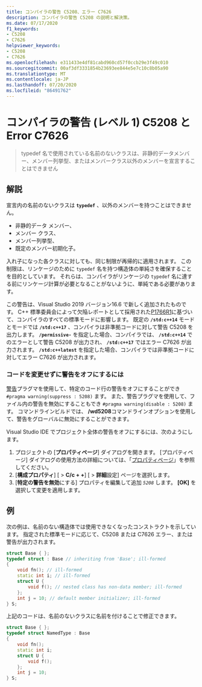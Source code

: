 ```yaml
---
title: コンパイラの警告 C5208、エラー C7626
description: コンパイラの警告 C5208 の説明と解決策。
ms.date: 07/17/2020
f1_keywords:
- C5208
- C7626
helpviewer_keywords:
- C5208
- C7626
ms.openlocfilehash: e311433e4df81cabd960cd57f0ccb29e3f49c010
ms.sourcegitcommit: 00af3df3331854b23693ee844e5e7c10c8b05a90
ms.translationtype: MT
ms.contentlocale: ja-JP
ms.lasthandoff: 07/20/2020
ms.locfileid: "86491762"
---
```

# <a name="compiler-warning-level-1-c5208-and-error-c7626"></a>コンパイラの警告 (レベル 1) C5208 と Error C7626

> typedef 名で使用されている名前のないクラスは、非静的データメンバー、メンバー列挙型、またはメンバークラス以外のメンバーを宣言することはできません

## <a name="remarks"></a>解説

宣言内の名前のないクラスは **`typedef`** 、以外のメンバーを持つことはできません。

- 非静的データ メンバー、
- メンバー クラス、
- メンバー列挙型、
- 既定のメンバー初期化子。

入れ子になった各クラスに対しても、同じ制限が再帰的に適用されます。 この制限は、リンケージのために `typedef` 名を持つ構造体の単純さを確保することを目的としています。 それらは、コンパイラがリンケージの `typedef` 名に達する前にリンケージ計算が必要となることがないように、単純である必要があります。

この警告は、Visual Studio 2019 バージョン16.6 で新しく追加されたものです。 C++ 標準委員会によって欠陥レポートとして採用された[P1766R1](https://wg21.link/P1766R1)に基づいて、コンパイラのすべての標準モードに影響します。 既定の **`/std:c++14`** モードとモードでは **`/std:c++17`** 、コンパイラは非準拠コードに対して警告 C5208 を出力します。 **`/permissive-`** を指定した場合、コンパイラでは、 **`/std:c++14`** でのエラーとして警告 C5208 が出力され、 **`/std:c++17`** ではエラー C7626 が出力されます。 **`/std:c++latest`** を指定した場合、コンパイラでは非準拠コードに対してエラー C7626 が出力されます。

### <a name="to-turn-off-the-warning-without-code-changes"></a>コードを変更せずに警告をオフにするには

[警告](../../preprocessor/warning.md)プラグマを使用して、特定のコード行の警告をオフにすることができ `#pragma warning(suppress : 5208)` ます。 また、警告プラグマを使用して、ファイル内の警告を無効にすることもでき `#pragma warning(disable : 5208)` ます。 コマンドラインビルドでは、 **/wd5208**コマンドラインオプションを使用して、警告をグローバルに無効にすることができます。

Visual Studio IDE でプロジェクト全体の警告をオフにするには、次のようにします。

1. プロジェクトの [**プロパティページ**] ダイアログを開きます。 [プロパティページ] ダイアログの使用方法の詳細については、「[プロパティページ](../../build/reference/property-pages-visual-cpp.md)」を参照してください。
1. [**構成プロパティ**] [  >  **C/c + +**] [  >  **詳細**設定] ページを選択します。
1. [**特定の警告を無効**にする] プロパティを編集して追加 *`5208`* します。 **[OK]** を選択して変更を適用します。

## <a name="example"></a>例

次の例は、名前のない構造体では使用できなくなったコンストラクトを示しています。 指定された標準モードに応じて、C5208 または C7626 エラー、または警告が出力されます。

```cpp
struct Base { };
typedef struct : Base // inheriting from 'Base'; ill-formed
{
    void fn(); // ill-formed
    static int i; // ill-formed
    struct U {
        void f(); // nested class has non-data member; ill-formed
    };
    int j = 10; // default member initializer; ill-formed
} S;
```

上記のコードは、名前のないクラスに名前を付けることで修正できます。

```cpp
struct Base { };
typedef struct NamedType : Base
{
    void fn();
    static int i;
    struct U {
        void f();
    };
    int j = 10;
} S;
```
